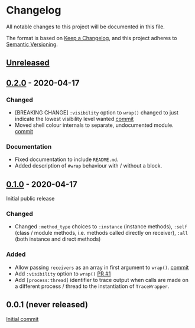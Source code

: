 # Changelog
All notable changes to this project will be documented in this file.

The format is based on [Keep a Changelog](https://keepachangelog.com/en/1.0.0/),
and this project adheres to [Semantic Versioning](https://semver.org/spec/v2.0.0.html).

## [Unreleased]

## [0.2.0] - 2020-04-17

### Changed
- [BREAKING CHANGE] `:visibility` option to `wrap()` changed to just indicate the lowest visibility level wanted [commit](https://github.com/biinari/trace_wrapper/commit/84024964d846ed522192d4c1f0a8ecbb8f516323)
- Moved shell colour internals to separate, undocumented module. [commit](https://github.com/biinari/trace_wrapper/7d4a9cb04314e252c4bfd184ce815b300d1f7852)

### Documentation
- Fixed documentation to include `README.md`.
- Added description of `#wrap` behaviour with / without a block.

## [0.1.0] - 2020-04-17

Initial public release

### Changed

- Changed `:method_type` choices to `:instance` (instance methods), `:self`
  (class / module methods, i.e. methods called directly on receiver), `:all`
  (both instance and direct methods)

### Added

- Allow passing `receivers` as an array in first argument to `wrap()`. [commit](https://github.com/biinari/trace_wrapper/3d16a0fa823219705a1214114016d8f66e820609)
- Add `:visibility` option to `wrap()` [PR #1](https://github.com/biinari/trace_wrapper/pulls/1)
- Add `[process:thread]` identifier to trace output when calls are made on a
  different process / thread to the instantiation of `TraceWrapper`.

## 0.0.1 (never released)

[Initial commit](https://github.com/biinari/tree/f71416e97ce3b7c1e76d0d6722ea64eb4d2a01ff)

[Unreleased]: https://github.com/biinari/trace_wrapper/compare/v0.2.0...HEAD
[0.2.0]: https://github.com/biinari/trace_wrapper/compare/v0.1.0...v0.2.0
[0.1.0]: https://github.com/biinari/trace_wrapper/releases/tag/v0.1.0
